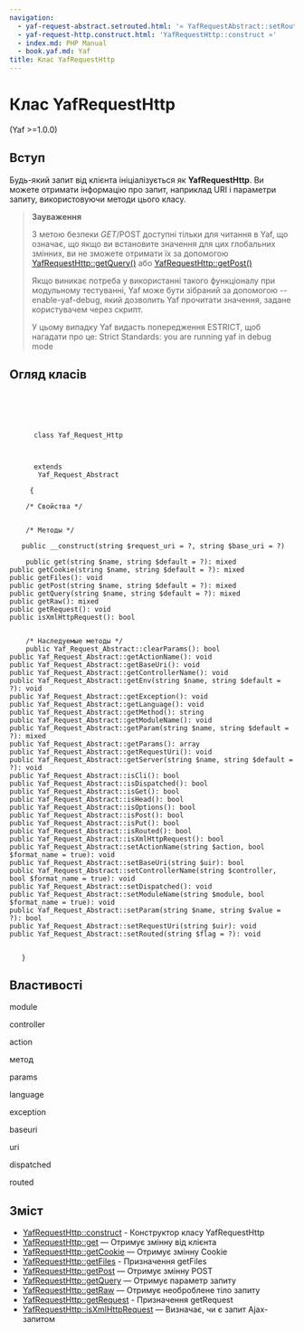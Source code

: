 ```yaml
---
navigation:
  - yaf-request-abstract.setrouted.html: '« YafRequestAbstract::setRouted'
  - yaf-request-http.construct.html: 'YafRequestHttp::construct »'
  - index.md: PHP Manual
  - book.yaf.md: Yaf
title: Клас YafRequestHttp
---
```

# Клас YafRequestHttp

(Yaf >=1.0.0)

## Вступ

Будь-який запит від клієнта ініціалізується як **YafRequestHttp**. Ви можете отримати інформацію про запит, наприклад URI і параметри запиту, використовуючи методи цього класу.

> **Зауваження**
> 
> З метою безпеки $GET/$POST доступні тільки для читання в Yaf, що означає, що якщо ви встановите значення для цих глобальних змінних, ви не зможете отримати їх за допомогою [YafRequestHttp::getQuery()](yaf-request-http.getquery.html) або [YafRequestHttp::getPost()](yaf-request-http.getpost.html)
> 
> Якщо виникає потреба у використанні такого функціоналу при модульному тестуванні, Yaf може бути зібраний за допомогою --enable-yaf-debug, який дозволить Yaf прочитати значення, задане користувачем через скрипт.
> 
> У цьому випадку Yaf видасть попередження ESTRICT, щоб нагадати про це: Strict Standards: you are running yaf in debug mode

## Огляд класів

```classsynopsis


    
    
     
      class Yaf_Request_Http
     

     
      extends
       Yaf_Request_Abstract
     
     {
    
    /* Свойства */


    /* Методы */
    
   public __construct(string $request_uri = ?, string $base_uri = ?)

    public get(string $name, string $default = ?): mixed
public getCookie(string $name, string $default = ?): mixed
public getFiles(): void
public getPost(string $name, string $default = ?): mixed
public getQuery(string $name, string $default = ?): mixed
public getRaw(): mixed
public getRequest(): void
public isXmlHttpRequest(): bool


    /* Наследуемые методы */
    public Yaf_Request_Abstract::clearParams(): bool
public Yaf_Request_Abstract::getActionName(): void
public Yaf_Request_Abstract::getBaseUri(): void
public Yaf_Request_Abstract::getControllerName(): void
public Yaf_Request_Abstract::getEnv(string $name, string $default = ?): void
public Yaf_Request_Abstract::getException(): void
public Yaf_Request_Abstract::getLanguage(): void
public Yaf_Request_Abstract::getMethod(): string
public Yaf_Request_Abstract::getModuleName(): void
public Yaf_Request_Abstract::getParam(string $name, string $default = ?): mixed
public Yaf_Request_Abstract::getParams(): array
public Yaf_Request_Abstract::getRequestUri(): void
public Yaf_Request_Abstract::getServer(string $name, string $default = ?): void
public Yaf_Request_Abstract::isCli(): bool
public Yaf_Request_Abstract::isDispatched(): bool
public Yaf_Request_Abstract::isGet(): bool
public Yaf_Request_Abstract::isHead(): bool
public Yaf_Request_Abstract::isOptions(): bool
public Yaf_Request_Abstract::isPost(): bool
public Yaf_Request_Abstract::isPut(): bool
public Yaf_Request_Abstract::isRouted(): bool
public Yaf_Request_Abstract::isXmlHttpRequest(): bool
public Yaf_Request_Abstract::setActionName(string $action, bool $format_name = true): void
public Yaf_Request_Abstract::setBaseUri(string $uir): bool
public Yaf_Request_Abstract::setControllerName(string $controller, bool $format_name = true): void
public Yaf_Request_Abstract::setDispatched(): void
public Yaf_Request_Abstract::setModuleName(string $module, bool $format_name = true): void
public Yaf_Request_Abstract::setParam(string $name, string $value = ?): bool
public Yaf_Request_Abstract::setRequestUri(string $uir): void
public Yaf_Request_Abstract::setRouted(string $flag = ?): void


   }
```

## Властивості

module

controller

action

метод

params

language

exception

baseuri

uri

dispatched

routed

## Зміст

-   [YafRequestHttp::construct](yaf-request-http.construct.html) - Конструктор класу YafRequestHttp
-   [YafRequestHttp::get](yaf-request-http.get.html) — Отримує змінну від клієнта
-   [YafRequestHttp::getCookie](yaf-request-http.getcookie.html) — Отримує змінну Cookie
-   [YafRequestHttp::getFiles](yaf-request-http.getfiles.html) - Призначення getFiles
-   [YafRequestHttp::getPost](yaf-request-http.getpost.html) — Отримує змінну POST
-   [YafRequestHttp::getQuery](yaf-request-http.getquery.html) — Отримує параметр запиту
-   [YafRequestHttp::getRaw](yaf-request-http.getraw.html) — Отримує необроблене тіло запиту
-   [YafRequestHttp::getRequest](yaf-request-http.getrequest.html) - Призначення getRequest
-   [YafRequestHttp::isXmlHttpRequest](yaf-request-http.isxmlhttprequest.html) — Визначає, чи є запит Ajax-запитом
